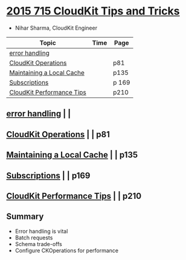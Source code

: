 
# [2015 715 CloudKit Tips and Tricks](https://developer.apple.com/videos/play/wwdc2015/715/)

- Nihar Sharma, CloudKit Engineer

Topic|Time|Page
---|---|---
[error handling](1-error-handling.md) | |
[CloudKit Operations](1-operations.md) | | p81
[Maintaining a Local Cache](2-maintaining-a-local-cache.md) | | p135
[Subscriptions](4-subscription.md) | | p 169
[CloudKit Performance Tips](5-performance.md) | | p210


## [error handling](1-error-handling.md) | |

## [CloudKit Operations](1-operations.md) | | p81

## [Maintaining a Local Cache](2-maintaining-a-local-cache.md) | | p135



## [Subscriptions](https://developer.apple.com/videos/play/wwdc2015/715/?time=2084) | | p169

## [CloudKit Performance Tips](5-performance.md) | | p210



## Summary

* Error handling is vital
* Batch requests
* Schema trade-offs
* Configure CKOperations for performance
